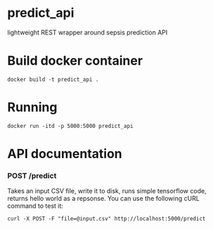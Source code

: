 # predict_api
lightweight REST wrapper around sepsis prediction API

# Build docker container

`docker build -t predict_api .`

# Running

`docker run -itd -p 5000:5000 predict_api`

# API documentation

### POST /predict

Takes an input CSV file, write it to disk, runs simple tensorflow code, returns hello world as a repsonse. 
You can use the following cURL command to test it:

`curl -X POST -F "file=@input.csv" http://localhost:5000/predict`
